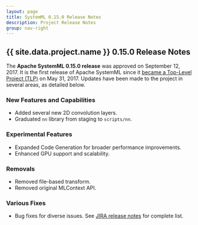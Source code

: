 ```yaml
---
layout: page
title: SystemML 0.15.0 Release Notes
description: Project Release Notes
group: nav-right
---
```

<!--
{% comment %}
Licensed to the Apache Software Foundation (ASF) under one or more
contributor license agreements.  See the NOTICE file distributed with
this work for additional information regarding copyright ownership.
The ASF licenses this file to you under the Apache License, Version 2.0
(the "License"); you may not use this file except in compliance with
the License.  You may obtain a copy of the License at

http://www.apache.org/licenses/LICENSE-2.0

Unless required by applicable law or agreed to in writing, software
distributed under the License is distributed on an "AS IS" BASIS,
WITHOUT WARRANTIES OR CONDITIONS OF ANY KIND, either express or implied.
See the License for the specific language governing permissions and
limitations under the License.
{% endcomment %}
-->

<section class="full-stripe full-stripe--subpage-header clear-header">
  <div class="ml-container ml-container--horizontally-center">
    <div class="col col-12 content-group content-group--center-content content-group--center-align">
      <h1>{{ site.data.project.name }} 0.15.0 Release Notes</h1>
    </div>
  </div>
</section>

<section class="full-stripe full-stripe--alternate">
  <div class="ml-container">
    <div class="col col-12 content-group content-group--medium-bottom-margin" markdown="1">

The **Apache SystemML 0.15.0 release** was approved on September 12, 2017. It is the first release of Apache SystemML since it
[became a Top-Level Project (TLP)](https://blogs.apache.org/foundation/entry/the-apache-software-foundation-announces13) on May 31, 2017. Updates have been made to the project in several areas, as detailed below.


### New Features and Capabilities
- Added several new 2D convolution layers.
- Graduated `nn` library from staging to `scripts/nn`.

### Experimental Features
- Expanded Code Generation for broader performance improvements.
- Enhanced GPU support and scalability.

### Removals
- Removed file-based transform.
- Removed original MLContext API.

### Various Fixes
* Bug fixes for diverse issues.  See [JIRA release notes](https://issues.apache.org/jira/secure/ReleaseNote.jspa?projectId=12319522&version=12341587) for complete list.


